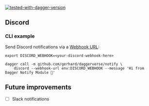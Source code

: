 [![tested-with-dagger-version](https://img.shields.io/badge/Tested%20with%20dagger-0.10.1-success?style=for-the-badge)](https://github.com/dagger/dagger/releases/tag/v0.9.10)

## Discord

### CLI example

Send Discord notifications via a [Webhook URL](https://support.discord.com/hc/en-us/articles/228383668-Intro-to-Webhooks):

```console
export DISCORD_WEBHOOK=<your-discord-webhook-here>

dagger call -m github.com/gerhard/daggerverse/notify \
    discord --webhook-url env:DISCORD_WEBHOOK --message 'Hi from Dagger Notify Module 👋'
```

## Future improvements

- [ ] Slack notifications
